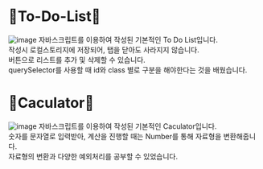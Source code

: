 # 🐸To-Do-List🐸
![image](https://user-images.githubusercontent.com/44965706/159973358-66161f7b-0031-4898-8afc-a5b1fff5a5a6.png)
자바스크립트를 이용하여 작성된 기본적인 To Do List입니다. <br/>
작성시 로컬스토리지에 저장되어, 탭을 닫아도 사라지지 않습니다. <br/>
버튼으로 리스트를 추가 및 삭제할 수 있습니다. <br/>
querySelector를 사용할 때 id와 class 별로 구분을 해야한다는 것을 배웠습니다.

# 🐸Caculator🐸
![image](https://user-images.githubusercontent.com/44965706/159973478-71b966c1-aa22-4c4f-bcf6-8a0047aa8e10.png)
자바스크립트를 이용하여 작성된 기본적인 Caculator입니다. <br/>
숫자를 문자열로 입력받아, 계산을 진행할 때는 Number를 통해 자료형을 변환해줍니다. <br/>
자료형의 변환과 다양한 예외처리를 공부할 수 있었습니다. <br/>
